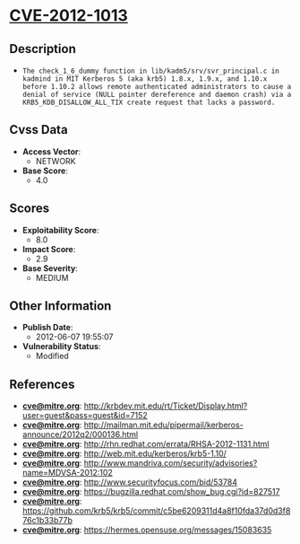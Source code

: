 
# [CVE-2012-1013](https://cve.mitre.org/cgi-bin/cvename.cgi?name=CVE-2012-1013)

## Description

- `The check_1_6_dummy function in lib/kadm5/srv/svr_principal.c in kadmind in MIT Kerberos 5 (aka krb5) 1.8.x, 1.9.x, and 1.10.x before 1.10.2 allows remote authenticated administrators to cause a denial of service (NULL pointer dereference and daemon crash) via a KRB5_KDB_DISALLOW_ALL_TIX create request that lacks a password.`

## Cvss Data

- **Access Vector**:
  - NETWORK
- **Base Score**:
  - 4.0

## Scores

- **Exploitability Score**:
  - 8.0
- **Impact Score**:
  - 2.9
- **Base Severity**:
  - MEDIUM

## Other Information

- **Publish Date**:
  - 2012-06-07 19:55:07
- **Vulnerability Status**:
  - Modified

## References

- **cve@mitre.org**: http://krbdev.mit.edu/rt/Ticket/Display.html?user=guest&pass=guest&id=7152
- **cve@mitre.org**: http://mailman.mit.edu/pipermail/kerberos-announce/2012q2/000136.html
- **cve@mitre.org**: http://rhn.redhat.com/errata/RHSA-2012-1131.html
- **cve@mitre.org**: http://web.mit.edu/kerberos/krb5-1.10/
- **cve@mitre.org**: http://www.mandriva.com/security/advisories?name=MDVSA-2012:102
- **cve@mitre.org**: http://www.securityfocus.com/bid/53784
- **cve@mitre.org**: https://bugzilla.redhat.com/show_bug.cgi?id=827517
- **cve@mitre.org**: https://github.com/krb5/krb5/commit/c5be6209311d4a8f10fda37d0d3f876c1b33b77b
- **cve@mitre.org**: https://hermes.opensuse.org/messages/15083635
